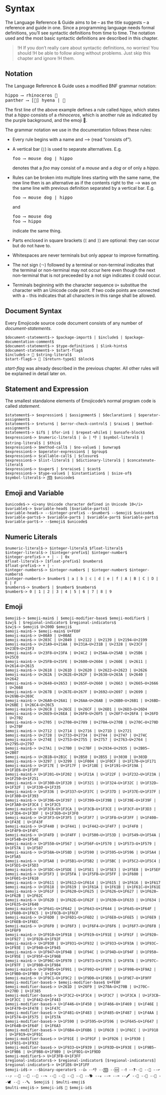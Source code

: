 # Syntax

The Language Reference & Guide aims to be – as the title suggests – a reference
and guide in one. Since a programming language needs formal definitions, you’ll
see syntactic definitions from time to time. The notation used and the most
basic syntactic definitions are described in this chapter.

>!H If you don’t really care about syntactic definitions, no worries! You should
>!H be able to follow along without problems. Just skip this chapter and ignore
>!H them.

## Notation

The Language Reference & Guide uses a modified BNF grammar notation:

<pre class="syntax">
<span class="syntax-placeholder">hippo</span> ⟶ <span class="syntax-placeholder">rhinoceros</span> 🥘
<span class="syntax-placeholder">panther</span> ⟶ [🍞] <span class="syntax-placeholder">hyena</span> | 🍮
</pre>

The first line of the above example defines a rule called *hippo*, which
states that a *hippo* consists of a *rhinoceros*, which is another rule as
indicated by the purple background, and the emoji 🥘.

The grammar notation we use in the documentation follows these rules:

- Every rule begins with a name and ⟶ (read “consists of”).
- A vertical bar (`|`) is used to separate alternatives. E.g.

  <pre class="syntax">
  <span class="syntax-placeholder">foo</span> ⟶ <span class="syntax-placeholder">mouse</span> <span class="syntax-placeholder">dog</span> | <span class="syntax-placeholder">hippo</span>
  </pre>

  denotes that a *foo* may consist of a *mouse* and a *dog* or of only a *hippo*.

- Rules can be broken into multiple lines starting with the same name, the new
  line then is an alternative as if the contents right to the ⟶ was on the same
  line with previous definition separated by a vertical bar. E.g.

  <pre class="syntax">
  <span class="syntax-placeholder">foo</span> ⟶ <span class="syntax-placeholder">mouse</span> <span class="syntax-placeholder">dog</span> | <span class="syntax-placeholder">hippo</span>
  </pre>

  and

  <pre class="syntax">
  <span class="syntax-placeholder">foo</span> ⟶ <span class="syntax-placeholder">mouse</span> <span class="syntax-placeholder">dog</span>
  <span class="syntax-placeholder">foo</span> ⟶ <span class="syntax-placeholder">hippo</span>
  </pre>

  indicate the same thing.

- Parts enclosed in square brackets (`[` and `]`) are optional: they can occur
  but do not have to.

- Whitespaces are never terminals but only appear to improve formatting.

- The not sign (`￢`) followed by a terminal or non-terminal indicates that the
  terminal or non-terminal may not occur here even though
  the next non-terminal that is not preceeded by a not sign indicates it could
  occur.

- Terminals beginning with the character sequence `U+` substitue the character
  with an Unicode code point. If two code points are connected with a `–` this
  indicates that all characters in this range shall be allowed.

## Document Syntax

Every Emojicode source code document consists of any number of
*document-statements*.

```syntax
$document-statement$-> $package-import$ | $include$ | $package-documentation-comment$
$document-statement$-> $type-definition$ | $link-hints$
$document-statement$-> $start-flag$
$include$-> 📜 $string-literal$
$start-flag$-> 🏁 [$return-type$] $block$
```

*start-flag* was already described in the previous chapter.
All other rules will be explained in detail later on.

## Statement and Expression

The smallest standalone elements of Emojicode’s normal program code is called
*statement*.

```syntax
$statement$-> $expression$ | $assignment$ | $declaration$ | $operator-assignment$
$statement$-> $return$ | $error-check-control$ | $raise$ | $method-assignment$
$statement$-> $if$ | $for-in$ | $repeat-while$ | $unsafe-block$
$expression$-> $numeric-literal$ | 👍 | 👎 | $symbol-literal$ | $string-literal$ | $this$
$expression$-> $method-call$ | $no-value$ | $unwrap$
$expression$-> $operator-expression$ | $group$
$expression$-> $callable-call$ | $closure$
$expression$-> $list-literal$ | $dictionary-literal$ | $concatenate-literal$
$expression$-> $super$ | $reraise$ | $cast$
$expression$-> $type-value$ | $instantiation$ | $size-of$
$symbol-literal$-> 🔟 $unicode$
```

## Emoji and Variable

```syntax
$unicode$-> <i>any Unicode character defined in Unicode 10</i>
$variable$-> $variable-head$ [$variable-parts$]
$variable-head$-> --$integer-prefix$ --$number$ --$emoji$ $unicode$
$variable-parts$-> $variable-part$ | $variable-part$ $variable-parts$
$variable-part$-> --$emoji$ $unicode$
```

## Numeric Literals

```syntax
$numeric-literal$-> $integer-literal$ $float-literal$
$integer-literal$-> [$integer-prefix$] $integer-number$
$integer-prefix$-> + | - | 0x
$float-literal$-> [$float-prefix$] $numbers$
$float-prefix$-> + | -
$integer-numbers$-> $integer-number$ | $integer-number$ $integer-numbers$
$integer-number$-> $number$ | a | b | c | d | e | f | A | B | C | D | E | F
$numbers$-> $number$ | $number$ $numbers$
$number$-> 0 | 1 | 2 | 3 | 4 | 5 | 6 | 7 | 8 | 9
```

## Emoji

```syntax
$emoji$-> $emoji-main$ | $emoji-modifier-base$ $emoji-modifier$ | $zwj$ | $regional-indicator$ $regional-indicators$
$zwj$-> $emoji$ U+200D $emoji$
$emoji-main$-> $emoji-main$ U+FE0F
$emoji-main$-> U+00A9 | U+00AE
$emoji-main$-> U+203C | U+2049 | U+2122 | U+2139 | U+2194–U+2199
$emoji-main$-> U+21A9–U+21AA | U+231A–U+231B | U+2328 | U+23CF | U+23E9–U+23F3
$emoji-main$-> U+23F8–U+23FA | U+24C2 | U+25AA–U+25AB | U+25B6 | U+25C0
$emoji-main$-> U+25FB–U+25FE | U+2600–U+2604 | U+260E | U+2611 | U+2614–U+2615
$emoji-main$-> U+2618 | U+261D | U+2620 | U+2622–U+2623 | U+2626
$emoji-main$-> U+262A | U+262E–U+262F | U+2638–U+263A | U+2640 | U+2642
$emoji-main$-> U+2648–U+2653 | U+265F–U+2660 | U+2663 | U+2665–U+2666 | U+2668
$emoji-main$-> U+267B | U+267E–U+267F | U+2692–U+2697 | U+2699 | U+269B–U+269C
$emoji-main$-> U+26A0–U+26A1 | U+26AA–U+26AB | U+26B0–U+26B1 | U+26BD–U+26BE | U+26C4–U+26C5
$emoji-main$-> U+26C8 | U+26CE | U+26CF | U+26D1 | U+26D3–U+26D4
$emoji-main$-> U+26E9–U+26EA | U+26F0–U+26F5 | U+26F7–U+26FA | U+26FD | U+2702
$emoji-main$-> U+2705 | U+2708–U+2709 | U+270A–U+270B | U+270C–U+270D | U+270F
$emoji-main$-> U+2712 | U+2714 | U+2716 | U+271D | U+2721
$emoji-main$-> U+2728 | U+2733–U+2734 | U+2744 | U+2747 | U+274C
$emoji-main$-> U+274E | U+2753–U+2755 | U+2757 | U+2763–U+2764 | U+2795–U+2797
$emoji-main$-> U+27A1 | U+27B0 | U+27BF | U+2934–U+2935 | U+2B05–U+2B07
$emoji-main$-> U+2B1B–U+2B1C | U+2B50 | U+2B55 | U+3030 | U+303D
$emoji-main$-> U+3297 | U+3299 | U+1F004 | U+1F0CF | U+1F170–U+1F171
$emoji-main$-> U+1F17E | U+1F17F | U+1F18E | U+1F191–U+1F19A | U+1F1E6–U+1F1FF
$emoji-main$-> U+1F201–U+1F202 | U+1F21A | U+1F22F | U+1F232–U+1F23A | U+1F250–U+1F251
$emoji-main$-> U+1F300–U+1F320 | U+1F321 | U+1F324–U+1F32C | U+1F32D–U+1F32F | U+1F330–U+1F335
$emoji-main$-> U+1F336 | U+1F337–U+1F37C | U+1F37D | U+1F37E–U+1F37F | U+1F380–U+1F393
$emoji-main$-> U+1F396–U+1F397 | U+1F399–U+1F39B | U+1F39E–U+1F39F | U+1F3A0–U+1F3C4 | U+1F3C5
$emoji-main$-> U+1F3C6–U+1F3CA | U+1F3CB–U+1F3CE | U+1F3CF–U+1F3D3 | U+1F3D4–U+1F3DF | U+1F3E0–U+1F3F0
$emoji-main$-> U+1F3F3–U+1F3F5 | U+1F3F7 | U+1F3F8–U+1F3FF | U+1F400–U+1F43E | U+1F43F
$emoji-main$-> U+1F440 | U+1F441 | U+1F442–U+1F4F7 | U+1F4F8 | U+1F4F9–U+1F4FC
$emoji-main$-> U+1F4FD | U+1F4FF | U+1F500–U+1F53D | U+1F549–U+1F54A | U+1F54B–U+1F54E
$emoji-main$-> U+1F550–U+1F567 | U+1F56F–U+1F570 | U+1F573–U+1F579 | U+1F57A | U+1F587
$emoji-main$-> U+1F58A–U+1F58D | U+1F590 | U+1F595–U+1F596 | U+1F5A4 | U+1F5A5
$emoji-main$-> U+1F5A8 | U+1F5B1–U+1F5B2 | U+1F5BC | U+1F5C2–U+1F5C4 | U+1F5D1–U+1F5D3
$emoji-main$-> U+1F5DC–U+1F5DE | U+1F5E1 | U+1F5E3 | U+1F5E8 | U+1F5EF
$emoji-main$-> U+1F5F3 | U+1F5FA | U+1F5FB–U+1F5FF | U+1F600 | U+1F601–U+1F610
$emoji-main$-> U+1F611 | U+1F612–U+1F614 | U+1F615 | U+1F616 | U+1F617
$emoji-main$-> U+1F618 | U+1F619 | U+1F61A | U+1F61B | U+1F61C–U+1F61E
$emoji-main$-> U+1F61F | U+1F620–U+1F625 | U+1F626–U+1F627 | U+1F628–U+1F62B | U+1F62C
$emoji-main$-> U+1F62D | U+1F62E–U+1F62F | U+1F630–U+1F633 | U+1F634 | U+1F635–U+1F640
$emoji-main$-> U+1F641–U+1F642 | U+1F643–U+1F644 | U+1F645–U+1F64F | U+1F680–U+1F6C5 | U+1F6CB–U+1F6CF
$emoji-main$-> U+1F6D0 | U+1F6D1–U+1F6D2 | U+1F6E0–U+1F6E5 | U+1F6E9 | U+1F6EB–U+1F6EC
$emoji-main$-> U+1F6F0 | U+1F6F3 | U+1F6F4–U+1F6F6 | U+1F6F7–U+1F6F8 | U+1F6F9
$emoji-main$-> U+1F910–U+1F918 | U+1F919–U+1F91E | U+1F91F | U+1F920–U+1F927 | U+1F928–U+1F92F
$emoji-main$-> U+1F930 | U+1F931–U+1F932 | U+1F933–U+1F93A | U+1F93C–U+1F93E | U+1F940–U+1F945
$emoji-main$-> U+1F947–U+1F94B | U+1F94C | U+1F94D–U+1F94F | U+1F950–U+1F95E | U+1F95F–U+1F96B
$emoji-main$-> U+1F96C–U+1F970 | U+1F973–U+1F976 | U+1F97A | U+1F97C–U+1F97F | U+1F980–U+1F984
$emoji-main$-> U+1F985–U+1F991 | U+1F992–U+1F997 | U+1F998–U+1F9A2 | U+1F9B0–U+1F9B9 | U+1F9C0
$emoji-main$-> U+1F9C1–U+1F9C2 | U+1F9D0–U+1F9E6 | U+1F9E7–U+1F9FF
$emoji-modifier-base$-> $emoji-modifier-base$ U+FE0F
$emoji-modifier-base$-> U+261D | U+26F9 | U+270A–U+270B | U+270C–U+270D | U+1F385
$emoji-modifier-base$-> U+1F3C2–U+1F3C4 | U+1F3C7 | U+1F3CA | U+1F3CB–U+1F3CC | U+1F442–U+1F443
$emoji-modifier-base$-> U+1F446–U+1F450 | U+1F466–U+1F469 | U+1F46E | U+1F470–U+1F478 | U+1F47C
$emoji-modifier-base$-> U+1F481–U+1F483 | U+1F485–U+1F487 | U+1F4AA | U+1F574–U+1F575 | U+1F57A
$emoji-modifier-base$-> U+1F590 | U+1F595–U+1F596 | U+1F645–U+1F647 | U+1F64B–U+1F64F | U+1F6A3
$emoji-modifier-base$-> U+1F6B4–U+1F6B6 | U+1F6C0 | U+1F6CC | U+1F918 | U+1F919–U+1F91C
$emoji-modifier-base$-> U+1F91E | U+1F91F | U+1F926 | U+1F930 | U+1F931–U+1F932
$emoji-modifier-base$-> U+1F933–U+1F939 | U+1F93D–U+1F93E | U+1F9B5–U+1F9B6 | U+1F9B8–U+1F9B9 | U+1F9D1–U+1F9DD
$emoji-modifier$-> U+1F3FB-U+1F3FF
$regional-indicators$-> $regional-indicator$ [$regional-indicators$]
$regional-indicator$-> U+1F1E6-U+1F1FF
$emoji-id$-> --$binary-operator$ --👍 --👎 --🔟 --🆕 --❗️ --❓--🤛 --🤜 --↩️ --⤴️ --🔂 --🔁 --🚨 --↪️ --🙅 --🍉 --🍇 --🥑 --🐕 --☣️ --➡️ --⬅️ --🖍 --🐇 --🐊 --🦃 --🕊 --📗 --🔤  $emoji$ | $multi-emoji$
$multi-emoji$-> $emoji-id$ 🔸 $emoji-id$
```
